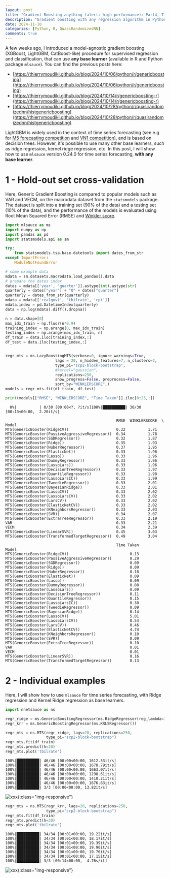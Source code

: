 ```yaml
---
layout: post
title: "Gradient-Boosting anything (alert: high performance): Part4, Time series forecasting"
description: "Gradient boosting with any regression algorithm in Python and R package mlsauce. Part4, Time series forecasting"
date: 2024-11-10
categories: [Python, R, QuasiRandomizedNN]
comments: true
---
```


A few weeks ago, I introduced a model-agnostic gradient boosting (XGBoost, LightGBM, CatBoost-like) procedure for supervised regression and classification, that can use **any base learner** (available in R and Python package `mlsauce`). You can find the previous posts here:

- [https://thierrymoudiki.github.io/blog/2024/10/06/python/r/genericboosting](https://thierrymoudiki.github.io/blog/2024/10/06/python/r/genericboosting)
- [https://thierrymoudiki.github.io/blog/2024/10/14/r/genericboosting-r](https://thierrymoudiki.github.io/blog/2024/10/14/r/genericboosting-r)
- [https://thierrymoudiki.github.io/blog/2024/10/28/python/r/quasirandomizednn/histgenericboosting](https://thierrymoudiki.github.io/blog/2024/10/28/python/r/quasirandomizednn/histgenericboosting) 

LightGBM is widely used in the context of time series forecasting (see e.g for [M5 forecasting competition](https://www.sciencedirect.com/science/article/abs/pii/S0169207022000577) and [VN1 competition](https://thierrymoudiki.github.io/blog/2024/10/04/python/vn1-forecasting-challenge)), and is based on decision trees. However, it's possible to use many other base learners, such as ridge regression, kernel ridge regression, etc. In this post, I will show how to use `mlsauce` version 0.24.0 for time series forecasting, **with any base learner**.

# 1 - Hold-out set cross-validation

Here, Generic Gradient Boosting is compared to popular models such as VAR and VECM, on the macrodata dataset from the `statsmodels` package. The dataset is split into a training set (90% of the data) and a testing set (10% of the data), and the performance of the models is evaluated using Root Mean Squared Error (RMSE) and  [Winkler score](https://www.otexts.com/fpp3/distaccuracy.html#winkler-score).

```python
import mlsauce as ms 
import numpy as np
import pandas as pd
import statsmodels.api as sm

try: 
    from statsmodels.tsa.base.datetools import dates_from_str
except ImportError:
    ModuleNotFoundError

# some example data
mdata = sm.datasets.macrodata.load_pandas().data
# prepare the dates index
dates = mdata[['year', 'quarter']].astype(int).astype(str)
quarterly = dates["year"] + "Q" + dates["quarter"]
quarterly = dates_from_str(quarterly)
mdata = mdata[['realgovt', 'tbilrate', 'cpi']]
mdata.index = pd.DatetimeIndex(quarterly)
data = np.log(mdata).diff().dropna()

n = data.shape[0]
max_idx_train = np.floor(n*0.9)
training_index = np.arange(0, max_idx_train)
testing_index = np.arange(max_idx_train, n)
df_train = data.iloc[training_index,:]
df_test = data.iloc[testing_index,:]


regr_mts = ms.LazyBoostingMTS(verbose=0, ignore_warnings=True, 
                      lags = 20, n_hidden_features=7, n_clusters=2,
                      type_pi="scp2-block-bootstrap", 
                      #kernel="gaussian",
                      replications=250, 
                      show_progress=False, preprocess=False, 
                      sort_by="WINKLERSCORE",)
models = regr_mts.fit(df_train, df_test)

print(models[["RMSE", "WINKLERSCORE", "Time Taken"]].iloc[0:25,:])
```

      0%|          | 0/30 [00:00<?, ?it/s]100%|██████████| 30/30 [00:13<00:00,  2.20it/s]

                                                     RMSE  WINKLERSCORE  \
    Model                                                                 
    MTS(GenericBooster(RidgeCV))                     0.32          1.71   
    MTS(GenericBooster(PassiveAggressiveRegressor))  0.34          1.78   
    MTS(GenericBooster(SGDRegressor))                0.32          1.87   
    MTS(GenericBooster(Ridge))                       0.35          1.93   
    MTS(GenericBooster(HuberRegressor))              0.37          1.95   
    MTS(GenericBooster(ElasticNet))                  0.33          1.96   
    MTS(GenericBooster(Lasso))                       0.33          1.96   
    MTS(GenericBooster(DummyRegressor))              0.33          1.96   
    MTS(GenericBooster(LassoLars))                   0.33          1.96   
    MTS(GenericBooster(DecisionTreeRegressor))       0.33          1.97   
    MTS(GenericBooster(QuantileRegressor))           0.33          1.98   
    MTS(GenericBooster(LassoLarsIC))                 0.33          1.99   
    MTS(GenericBooster(TweedieRegressor))            0.33          2.01   
    MTS(GenericBooster(BayesianRidge))               0.33          2.01   
    MTS(GenericBooster(LassoCV))                     0.33          2.02   
    MTS(GenericBooster(LassoLarsCV))                 0.33          2.02   
    MTS(GenericBooster(LarsCV))                      0.33          2.02   
    MTS(GenericBooster(ElasticNetCV))                0.33          2.02   
    MTS(GenericBooster(KNeighborsRegressor))         0.33          2.03   
    MTS(GenericBooster(SVR))                         0.34          2.07   
    MTS(GenericBooster(ExtraTreeRegressor))          0.33          2.19   
    VAR                                              0.33          2.21   
    VECM                                             0.34          2.39   
    MTS(GenericBooster(LinearSVR))                   0.45          3.03   
    MTS(GenericBooster(TransformedTargetRegressor))  0.49          3.04   
    
                                                     Time Taken  
    Model                                                        
    MTS(GenericBooster(RidgeCV))                           0.13  
    MTS(GenericBooster(PassiveAggressiveRegressor))        0.29  
    MTS(GenericBooster(SGDRegressor))                      0.09  
    MTS(GenericBooster(Ridge))                             0.09  
    MTS(GenericBooster(HuberRegressor))                    0.18  
    MTS(GenericBooster(ElasticNet))                        0.09  
    MTS(GenericBooster(Lasso))                             0.09  
    MTS(GenericBooster(DummyRegressor))                    0.08  
    MTS(GenericBooster(LassoLars))                         0.09  
    MTS(GenericBooster(DecisionTreeRegressor))             0.11  
    MTS(GenericBooster(QuantileRegressor))                 0.15  
    MTS(GenericBooster(LassoLarsIC))                       0.30  
    MTS(GenericBooster(TweedieRegressor))                  0.09  
    MTS(GenericBooster(BayesianRidge))                     0.14  
    MTS(GenericBooster(LassoCV))                           5.01  
    MTS(GenericBooster(LassoLarsCV))                       0.54  
    MTS(GenericBooster(LarsCV))                            0.46  
    MTS(GenericBooster(ElasticNetCV))                      4.74  
    MTS(GenericBooster(KNeighborsRegressor))               0.10  
    MTS(GenericBooster(SVR))                               0.09  
    MTS(GenericBooster(ExtraTreeRegressor))                0.10  
    VAR                                                    0.01  
    VECM                                                   0.01  
    MTS(GenericBooster(LinearSVR))                         0.16  
    MTS(GenericBooster(TransformedTargetRegressor))        0.13  


# 2 - Individual examples 

Here, I will show how to use `mlsauce` for time series forecasting, with Ridge regression and Kernel Ridge regression as base learners.

```python
import nnetsauce as ns

regr_ridge = ms.GenericBoostingRegressor(ms.RidgeRegressor(reg_lambda=1e3))
regr_krr = ms.GenericBoostingRegressor(ms.KRLSRegressor())
```


```python
regr_mts = ns.MTS(regr_ridge, lags=20, replications=250,
                  type_pi="scp2-block-bootstrap")
regr_mts.fit(df_train)
regr_mts.predict(h=20)
regr_mts.plot('tbilrate')
```

    100%|██████████| 46/46 [00:00<00:00, 1612.53it/s]
    100%|██████████| 46/46 [00:00<00:00, 1678.79it/s]
    100%|██████████| 46/46 [00:00<00:00, 1663.07it/s]
    100%|██████████| 46/46 [00:00<00:00, 1298.61it/s]
    100%|██████████| 46/46 [00:00<00:00, 1410.21it/s]
    100%|██████████| 46/46 [00:00<00:00, 1676.63it/s]
    100%|██████████| 3/3 [00:00<00:00, 13.82it/s]



![xxx]({{base}}/images/2024-11-10/2024-11-10-image1.png){:class="img-responsive"}      



```python
regr_mts = ns.MTS(regr_krr, lags=20, replications=250,
                  type_pi="scp2-block-bootstrap")
regr_mts.fit(df_train)
regr_mts.predict(h=20)
regr_mts.plot('tbilrate')
```

    100%|██████████| 34/34 [00:01<00:00, 19.22it/s]
    100%|██████████| 34/34 [00:01<00:00, 18.17it/s]
    100%|██████████| 34/34 [00:01<00:00, 19.39it/s]
    100%|██████████| 34/34 [00:01<00:00, 19.90it/s]
    100%|██████████| 34/34 [00:01<00:00, 19.76it/s]
    100%|██████████| 34/34 [00:01<00:00, 17.15it/s]
    100%|██████████| 3/3 [00:14<00:00,  4.76s/it]



![xxx]({{base}}/images/2024-11-10/2024-11-10-image2.png){:class="img-responsive"}          

